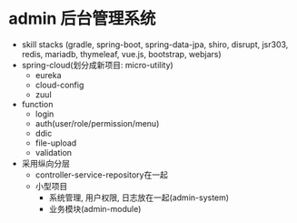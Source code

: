 # admin 后台管理系统
* skill stacks 
  (gradle, spring-boot, spring-data-jpa, shiro, disrupt, 
  jsr303, redis, mariadb, 
  thymeleaf, vue.js, bootstrap, webjars)
* spring-cloud(划分成新项目: micro-utility)
  * eureka
  * cloud-config
  * zuul
* function
  * login
  * auth(user/role/permission/menu)
  * ddic
  * file-upload
  * validation
 * 采用纵向分层
   * controller-service-repository在一起
   * 小型项目
     * 系统管理, 用户权限, 日志放在一起(admin-system)
     * 业务模块(admin-module)
  
  